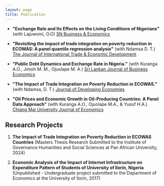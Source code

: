```yaml
---
layout: page
title: Publication
---
```


 - **"Exchange Rate and Its Effects on the Living Conditions of Nigerians"** (with Lajuwomi, O.O) [SN Business & Economics](https://rdcu.be/eEDld)
 - **"Revisiting the impact of trade integration on poverty reduction in ECOWAS: A panel quantile regression analysis"** (with Ndamsa D. T.) [The Journal of International Trade & Economic Development]( https://www.tandfonline.com/doi/full/10.1080/09638199.2025.2459912)

 - **"Public Debt Dynamics and Exchange Rate in Nigeria."** (with Kuranga A.O., Jimoh M. M., Ojuolape M. A.) [Sri Lankan Journal of Business Economics](https://doi.org/10.31357/sljbe.v14.8390)

 
 - **"The Impact of Trade Integration on Poverty Reduction in ECOWAS."** (with Ndamsa, D. T.) [Journal of Developing Economies](https://e-journal.unair.ac.id/JDE/article/view/49398)

 - **"Oil Prices and Economic Growth in Oil-Producing Countries: A Panel Data Approach"** (with Kuranga A.O., Ojuolape M.A., & Yusuf H.A.) [Chiang Mai University Journal of Economics](https://so01.tci-thaijo.org/index.php/CMJE/article/view/263225/173772)



## Research Projects
1. **The Impact of Trade Integration on Poverty Reduction in ECOWAS Countries** (Masters Thesis Research Submitted to the Institute of Governance Humanities and Social Sciences at Pan African University, 2024)

2. **Economic Analysis of the Impact of Internet Infrastructure on Expenditure Pattern of Students of University of Ilorin, Nigeria** (Unpublished - Undergraduate project submitted to the Department of Economics at the University of Ilorin, 2017)

